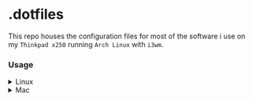 # .dotfiles
This repo houses the configuration files for most of the software i use on my `Thinkpad x250` running `Arch Linux` with `i3wm`.

### Usage
<details close>
  <summary>Linux</summary>
  You can install these dots on your Linux machine using the `bootsrap-linux` script available in this repo.
  
  - Firstly clone the repo to your local machine:
    ```bash
    git clone https://github.com/giackperetti/dotfiles.git dotfiles/
    ```
  
  - Then, open the directoriy the repo has been cloned in:
    ```bash
    cd dotfiles
    ```
  
  - Then make sure the bootstrap script has executions permissions and run it:
    ```bash
    chmod +x bootstrap-arch.sh
    ```

  - Run the `bootstrap` script which will install all the required packages(if missing) using your system's native package manager and will create symlinks in the correct directories using `stow`
    ```bash
    ./bootstrap-arch.sh
    ```
</details>


<details close>
  <summary>Mac</summary>
  You can install these dots on your Mac using the `bootsrap-mac` script available in this repo.
  
  - Firstly clone the repo to your local machine:
    ```bash
    git clone https://github.com/giackperetti/dotfiles.git dotfiles/
    ```
  
  - Then, open the directoriy the repo has been cloned in:
    ```bash
    cd dotfiles
    ```
  
  - Then make sure the bootstrap script has executions permissions and run it:
    ```bash
    chmod +x bootstrap-mac.sh
    ```

  - Run the `bootstrap` script which will install all the required packages(if missing) using `brew` and will create symlinks in the correct directories using `stow`
    ```bash
    ./bootstrap-mac.sh
    ```
  </details>
